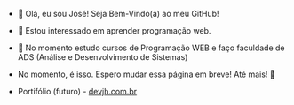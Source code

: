 - 👋 Olá, eu sou José! Seja Bem-Vindo(a) ao meu GitHub!
- 👀 Estou interessado em aprender programação web.
- 🌱 No momento estudo cursos de Programação WEB e faço faculdade de ADS (Análise e Desenvolvimento de Sistemas)

- No momento, é isso. Espero mudar essa página em breve! Até mais! 👋
- Portifólio (futuro) - <a href="https://devjh.com.br" target="_blank">devjh.com.br</a>

<!---
DEV-HenriQ/DEV-HenriQ is a ✨ special ✨ repository because its `README.md` (this file) appears on your GitHub profile.
You can click the Preview link to take a look at your changes.
--->
